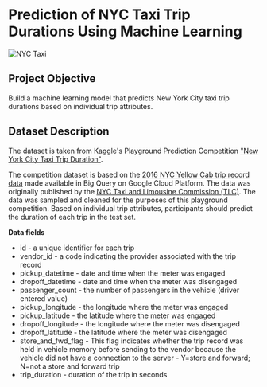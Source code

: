 # Prediction of NYC Taxi Trip Durations Using Machine Learning

![NYC Taxi](https://github.com/mbagiev/nyc-taxi-trip-duration-prediction/blob/main/nyc_taxi.jpeg?raw=true)

## Project Objective
Build a machine learning model that predicts New York City taxi trip durations based on individual trip attributes.

## Dataset Description

The dataset is taken from Kaggle's Playground Prediction Competition ["New York City Taxi Trip Duration"](https://www.kaggle.com/c/nyc-taxi-trip-duration/overview).

The competition dataset is based on the [2016 NYC Yellow Cab trip record data](https://cloud.google.com/bigquery/public-data) made available in Big Query on Google Cloud Platform. The data was originally published by the [NYC Taxi and Limousine Commission (TLC)](https://www.nyc.gov/site/tlc/about/tlc-trip-record-data.page). The data was sampled and cleaned for the purposes of this playground competition. Based on individual trip attributes, participants should predict the duration of each trip in the test set.

**Data fields**
- id - a unique identifier for each trip
- vendor_id - a code indicating the provider associated with the trip record
- pickup_datetime - date and time when the meter was engaged
- dropoff_datetime - date and time when the meter was disengaged
- passenger_count - the number of passengers in the vehicle (driver entered value)
- pickup_longitude - the longitude where the meter was engaged
- pickup_latitude - the latitude where the meter was engaged
- dropoff_longitude - the longitude where the meter was disengaged
- dropoff_latitude - the latitude where the meter was disengaged
- store_and_fwd_flag - This flag indicates whether the trip record was held in vehicle memory before sending to the vendor because the vehicle did not have a connection to the server - Y=store and forward; N=not a store and forward trip
- trip_duration - duration of the trip in seconds
